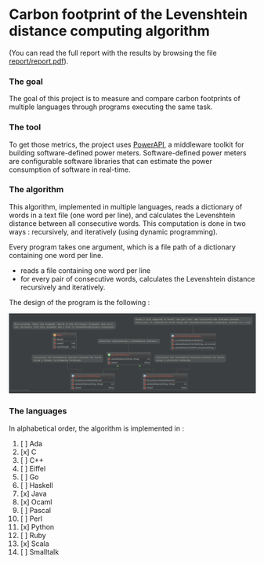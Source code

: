 # Carbon footprint of the Levenshtein distance computing algorithm

(You can read the full report with the results by browsing the file [report/report.pdf](https://github.com/sallareznov/gc-levenshtein/blob/master/report/report.pdf)).

### The goal

The goal of this project is to measure and compare carbon footprints of multiple languages through programs executing the same task.

### The tool
To get those metrics, the project uses [PowerAPI](http://powerapi.org), a middleware toolkit for building software-defined power meters. Software-defined power meters are configurable software libraries that can estimate the power consumption of software in real-time.

### The algorithm
This algorithm, implemented in multiple languages, reads a dictionary of words in a text file (one word per line), and calculates the Levenshtein distance between all consecutive words. This computation is done in two ways : recursively, and iteratively (using dynamic programming).

Every program takes one argument, which is a file path of a dictionary containing one word per line.
* reads a file containing one word per line
* for every pair of consecutive words, calculates the Levenshtein distance recursively and iteratively.

The design of the program is the following :

![UML](uml.png)

### The languages
In alphabetical order, the algorithm is implemented in :

1. [ ] Ada
2. [x] C
3. [ ] C++
4. [ ] Eiffel
5. [ ] Go
6. [ ] Haskell
7. [x] Java
8. [x] Ocaml
9. [ ] Pascal
10. [ ] Perl
11. [x] Python
12. [ ] Ruby
13. [x] Scala
14. [ ] Smalltalk
